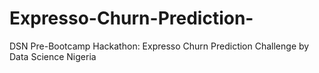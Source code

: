 # Expresso-Churn-Prediction-
DSN Pre-Bootcamp Hackathon: Expresso Churn Prediction Challenge by Data Science Nigeria
